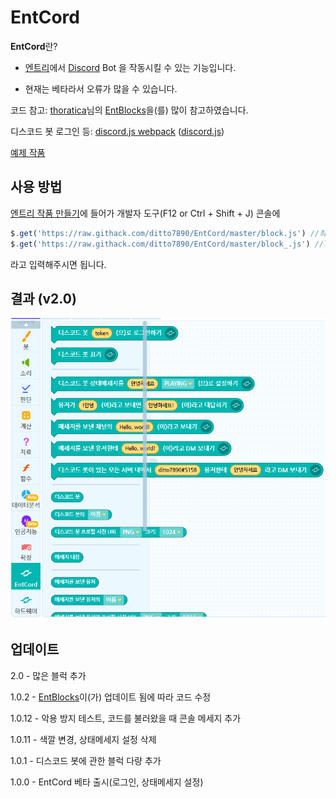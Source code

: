 # EntCord

**EntCord**란?

* [엔트리](https://playentry.org/)에서 [Discord](https://discordapp.com/) Bot 을 작동시킬 수 있는 기능입니다.

* 현재는 베타라서 오류가 많을 수 있습니다.

코드 참고: [thoratica](https://github.com/thoratica)님의 [EntBlocks](https://github.com/thoratica/EntBlocks)을(를) 많이 참고하였습니다.

디스코드 봇 로그인 등: [discord.js webpack](https://github.com/discordjs/discord.js/tree/webpack) ([discord.js](https://discord.js.org/))

[예제 작품](http://naver.me/xmfjxsYJ)

## 사용 방법

[엔트리 작품 만들기](https://playentry.org/ws#!/)에 들어가 개발자 도구(F12 or Ctrl + Shift + J) 콘솔에

```js
$.get('https://raw.githack.com/ditto7890/EntCord/master/block.js') //최신 버전
$.get('https://raw.githack.com/ditto7890/EntCord/master/block_.js') //latest 버전
```

라고 입력해주시면 됩니다.

## 결과 (v2.0)

![Result](./img/result-2.0.png)

## 업데이트

2.0 - 많은 블럭 추가

1.0.2 - [EntBlocks](https://github.com/thoratica/EntBlocks)이(가) 업데이트 됨에 따라 코드 수정

1.0.12 - 악용 방지 테스트, 코드를 불러왔을 때 콘솔 메세지 추가

1.0.11 - 색깔 변경, 상태메세지 설정 삭제

1.0.1 - 디스코드 봇에 관한 블럭 다량 추가

1.0.0 - EntCord 베타 출시(로그인, 상태메세지 설정)
